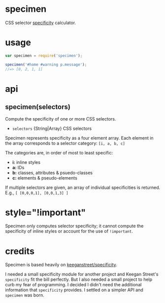 # specimen

CSS selector [specificity](http://www.w3.org/TR/css3-selectors/#specificity)
calculator.

# usage

```js
var specimen = require('specimen');

specimen('#home #warning p.message');
//=> [0, 2, 1, 1]
```

# api

## specimen(selectors)

Compute the specificity of one or more CSS selectors.

* `selectors` {String|Array} CSS selectors

Specimen represents specificity as a four element array. Each element in the
array corresponds to a selector category: `[i, a, b, c]`

The categories are, in order of most to least specific:

- **i:** inline styles
- **a:** IDs
- **b:** classes, attributes & psuedo-classes
- **c:** elements & pseudo-elements

If multiple selectors are given, an array of individual specificities is
returned. E.g., `[ [0,0,0,1], [0,0,1,3] ]`

# style="!important"

Specimen only computes selector specificity; it cannot compute the specificity
of inline styles or account for the use of `!important`.

# credits

Specimen is based heavily on
[keeganstreet/specificity](https://github.com/keeganstreet/specificity).

I needed a small specificity module for another project and Keegan Street's
`specificity` fit the bill perfectly. But I also needed a small project to help
curb my fear of programming. I decided I didn't need the additional information
that `specificity` provides. I settled on a simpler API and `specimen` was born.
